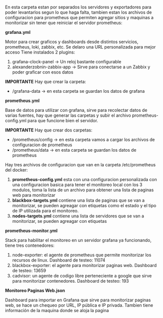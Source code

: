 En esta carpeta estan por separados los servidores y exportadores para poder levantarlos segun lo que haga falta, tambien estan los archivos de configuracion para prometheus que permiten agregar sitios y maquinas a monitorizar sin tener que reiniciar el servidor prometheus:

**grafana.yml**

Motor para crear graficos y dashboards desde distintos servicios, prometheus, loki, zabbix, etc.
Se delaro una URL personalizada para mejor acceso
Tiene instalados 2 plugins:<br>
1) grafana-clock-panel -> Un reloj bastante configurable
2) alexanderzobnin-zabbix-app -> Sirve para conectarse a un Zabbix y poder graficar con esos datos

**IMPORTANTE**
Hay que crear la carpeta:
* /grafana-data -> en esta carpeta se guardan los datos de grafana

**prometheus.yml**

Base de datos para utilizar con grafana, sirve para recolectar datos de varias fuentes, hay que generar las carpetas y subir el archivo prometheus-config.yml para que funcione bien el servidor.

**IMPORTANTE**
Hay que crear dos carpetas:
* /prometheus/config -> en esta carpeta vamos a cargar los archivos de configuracion de prometheus
* /prometheus/data -> en esta carpeta se guardan los datos de prometheus

Hay tres archivos de configuracion que van en la carpeta /etc/prometheus del docker:
1) **prometheus-config.yml** esta con una configuracion personalizada con una configuracion basica para tener el monitoreo local con los 3 modulos, toma la lista de un archivo para obtener una lista de paginas web para monitorizar
2) **blackbox-targets.yml** contiene una lista de paginas que se van a monitorizar, se pueden agreagar con etiquetas como el estado y el tipo de IP utilizada para el monitoreo.
3) **nodes-targets.yml** contiene una lista de servidores que se van a monitorizar, se pueden agreagar con etiquetas

**prometheus-monitor.yml**

Stack para habilitar el monitoreo en un servidor grafana ya funcionando, tiene tres contenedores:<br>
1) node-exporter: el agente de prometheus que permite monitorizar los recursos de linux. Dashboard de testeo: 11074
2) blackbox-exporter: el agente para monitorizar paginas web. Dashboard de testeo: 13659
3) cadvisor: un agente de codigo libre perteneciente a google que sirve para monitorizar contenedores. Dashboard de testeo: 193

**Monitoreo Paginas Web.json**

Dashboard para importar en Grafana que sirve para monitorizar paginas web, se hace un chequeo por URL, IP pública e IP privada. Tambien tiene información de la maquina donde se aloja la pagina